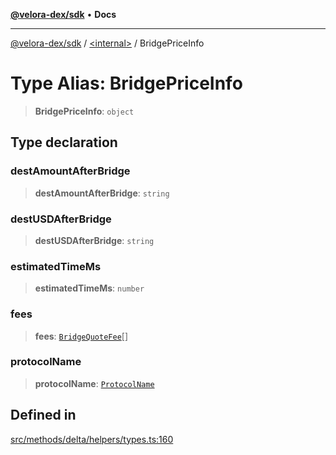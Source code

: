 [**@velora-dex/sdk**](../../README.md) • **Docs**

***

[@velora-dex/sdk](../../globals.md) / [\<internal\>](../README.md) / BridgePriceInfo

# Type Alias: BridgePriceInfo

> **BridgePriceInfo**: `object`

## Type declaration

### destAmountAfterBridge

> **destAmountAfterBridge**: `string`

### destUSDAfterBridge

> **destUSDAfterBridge**: `string`

### estimatedTimeMs

> **estimatedTimeMs**: `number`

### fees

> **fees**: [`BridgeQuoteFee`](BridgeQuoteFee.md)[]

### protocolName

> **protocolName**: [`ProtocolName`](ProtocolName.md)

## Defined in

[src/methods/delta/helpers/types.ts:160](https://github.com/paraswap/paraswap-sdk/blob/master/src/methods/delta/helpers/types.ts#L160)
